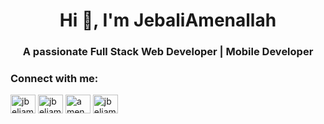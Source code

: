 
<h1 align="center">Hi 👋, I'm JebaliAmenallah</h1>
<h3 align="center">A passionate Full Stack Web Developer | Mobile Developer </h3>

<h3 align="left">Connect with me:</h3>
<p align="left">
<a href="https://codepen.io/jbeliamenallah" target="blank"><img align="center" src="https://raw.githubusercontent.com/rahuldkjain/github-profile-readme-generator/master/src/images/icons/Social/codepen.svg" alt="jbeliamenallah" height="30" width="40" /></a>
<a href="https://twitter.com/jbeliamenallah" target="blank"><img align="center" src="https://raw.githubusercontent.com/rahuldkjain/github-profile-readme-generator/master/src/images/icons/Social/twitter.svg" alt="jbeliamenallah" height="30" width="40" /></a>
<a href="https://stackoverflow.com/users/amen" target="blank"><img align="center" src="https://raw.githubusercontent.com/rahuldkjain/github-profile-readme-generator/master/src/images/icons/Social/stack-overflow.svg" alt="amen" height="30" width="40" /></a>
<a href="https://kaggle.com/jbeliamenallah" target="blank"><img align="center" src="https://raw.githubusercontent.com/rahuldkjain/github-profile-readme-generator/master/src/images/icons/Social/kaggle.svg" alt="jbeliamenallah" height="30" width="40" /></a>
</p>
